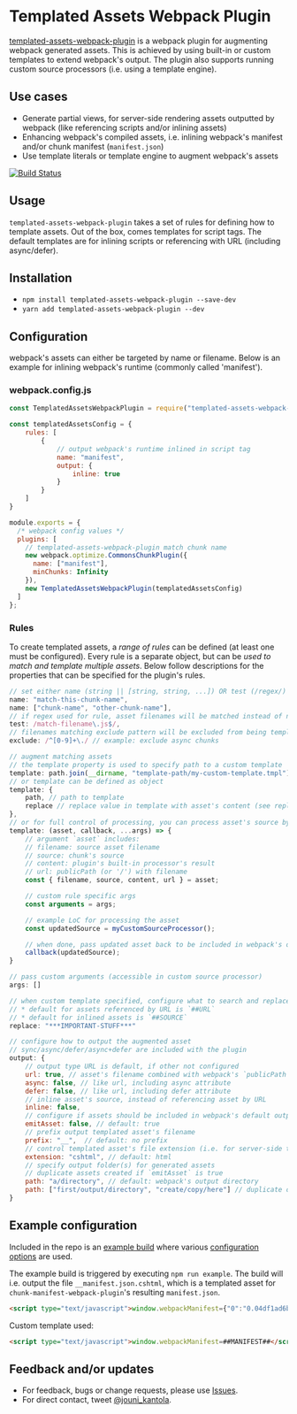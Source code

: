 # Templated Assets Webpack Plugin

[templated-assets-webpack-plugin](https://www.npmjs.com/package/templated-assets-webpack-plugin) is a webpack plugin for augmenting webpack generated assets. This is achieved by using built-in or custom templates to extend webpack's output. The plugin also supports running custom source processors (i.e. using a template engine).

## Use cases
- Generate partial views, for server-side rendering assets outputted by webpack (like referencing scripts and/or inlining assets)
- Enhancing webpack's compiled assets, i.e. inlining webpack's manifest and/or chunk manifest (`manifest.json`)
- Use template literals or template engine to augment webpack's assets 

[![Build Status](https://travis-ci.org/jouni-kantola/templated-assets-webpack-plugin.svg?branch=master)](https://travis-ci.org/jouni-kantola/templated-assets-webpack-plugin)

## Usage
`templated-assets-webpack-plugin` takes a set of rules for defining how to template assets. Out of the box, comes templates for script tags. The default templates are for inlining scripts or referencing with URL (including async/defer).

## Installation
- `npm install templated-assets-webpack-plugin --save-dev`
- `yarn add templated-assets-webpack-plugin --dev`

## Configuration
webpack's assets can either be targeted by name or filename. Below is an example for inlining webpack's runtime (commonly called 'manifest').

### webpack.config.js
```javascript
const TemplatedAssetsWebpackPlugin = require("templated-assets-webpack-plugin");

const templatedAssetsConfig = {
    rules: [
        {
            // output webpack's runtime inlined in script tag
            name: "manifest",
            output: {
                inline: true
            }
        }
    ]
}

module.exports = {
  /* webpack config values */
  plugins: [
    // templated-assets-webpack-plugin match chunk name
    new webpack.optimize.CommonsChunkPlugin({
      name: ["manifest"],
      minChunks: Infinity
    }),
    new TemplatedAssetsWebpackPlugin(templatedAssetsConfig)
  ]
};
```

### Rules
To create templated assets, a *range of rules* can be defined (at least one must be configured). Every rule is a separate object, but can be *used to match and template multiple assets*. Below follow descriptions for the properties that can be specified for the plugin's rules.

```javascript
// set either name (string || [string, string, ...]) OR test (/regex/)
name: "match-this-chunk-name",
name: ["chunk-name", "other-chunk-name"],
// if regex used for rule, asset filenames will be matched instead of names
test: /match-filename\.js$/,
// filenames matching exclude pattern will be excluded from being templated
exclude: /^[0-9]+\./ // example: exclude async chunks

// augment matching assets
// the template property is used to specify path to a custom template
template: path.join(__dirname, "template-path/my-custom-template.tmpl"),
// or template can be defined as object
template: {
    path, // path to template
    replace // replace value in template with asset's content (see replace property for default values)
},
// or for full control of processing, you can process asset's source by specifying a function 
template: (asset, callback, ...args) => {
    // argument `asset` includes:
    // filename: source asset filename
    // source: chunk's source
    // content: plugin's built-in processor's result
    // url: publicPath (or '/') with filename
    const { filename, source, content, url } = asset;

    // custom rule specific args 
    const arguments = args;

    // example LoC for processing the asset
    const updatedSource = myCustomSourceProcessor();

    // when done, pass updated asset back to be included in webpack's output
    callback(updatedSource);
}

// pass custom arguments (accessible in custom source processor)
args: []

// when custom template specified, configure what to search and replace
// * default for assets referenced by URL is `##URL`
// * default for inlined assets is `##SOURCE`
replace: "***IMPORTANT-STUFF***"

// configure how to output the augmented asset
// sync/async/defer/async+defer are included with the plugin
output: {
    // output type URL is default, if other not configured
    url: true, // asset's filename combined with webpack's `publicPath`
    async: false, // like url, including async attribute
    defer: false, // like url, including defer attribute
    // inline asset's source, instead of referencing asset by URL
    inline: false,
    // configure if assets should be included in webpack's default output
    emitAsset: false, // default: true
    // prefix output templated asset's filename
    prefix: "__",  // default: no prefix
    // control templated asset's file extension (i.e. for server-side template engine)
    extension: "cshtml", // default: html
    // specify output folder(s) for generated assets
    // duplicate assets created if `emitAsset` is true
    path: "a/directory", // default: webpack's output directory
    path: ["first/output/directory", "create/copy/here"] // duplicate output
}
```

## Example configuration
Included in the repo is an [example build](https://github.com/jouni-kantola/templated-assets-webpack-plugin/blob/master/example/webpack.config.js) where various [configuration options](https://github.com/jouni-kantola/templated-assets-webpack-plugin/blob/master/example/templated-assets-config.js) are used.

The example build is triggered by executing `npm run example`. The build will i.e. output the file `__manifest.json.cshtml`, which is a templated asset for `chunk-manifest-webpack-plugin`'s resulting `manifest.json`.

```html
<script type="text/javascript">window.webpackManifest={"0":"0.04df1ad6b72d121fd6ab.js","1":"1.652fb163ed4c79d993d0.js","2":"2.3a556c55f764acccb23a.js"}</script>
```

Custom template used:
```html
<script type="text/javascript">window.webpackManifest=##MANIFEST##</script>
```

## Feedback and/or updates
* For feedback, bugs or change requests, please use [Issues](https://github.com/jouni-kantola/templated-assets-webpack-plugin/issues).
* For direct contact, tweet [@jouni_kantola](https://twitter.com/jouni_kantola).
